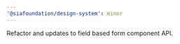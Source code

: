 ```yaml
---
'@siafoundation/design-system': minor
---
```


Refactor and updates to field based form component API.

